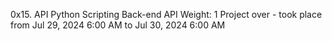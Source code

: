0x15. API
Python
Scripting
Back-end
API
 Weight: 1
 Project over - took place from Jul 29, 2024 6:00 AM to Jul 30, 2024 6:00 AM
